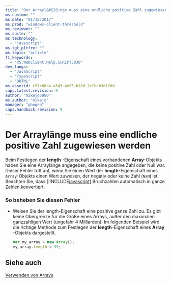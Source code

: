 ```yaml
---
title: "Der Arrayl&#228;nge muss eine endliche positive Zahl zugewiesen werden | Microsoft Docs"
ms.custom: ""
ms.date: "01/18/2017"
ms.prod: "windows-client-threshold"
ms.reviewer: ""
ms.suite: ""
ms.technology: 
  - "javascript"
ms.tgt_pltfrm: ""
ms.topic: "article"
f1_keywords: 
  - "VS.WebClient.Help.SCRIPT5030"
dev_langs: 
  - "JavaScript"
  - "TypeScript"
  - "DHTML"
ms.assetid: c51c66a4-a543-4e95-b18d-2cfbcb3d1fdd
caps.latest.revision: 9
author: "mikejo5000"
ms.author: "mikejo"
manager: "ghogen"
caps.handback.revision: 9
---
```

# Der Arrayl&#228;nge muss eine endliche positive Zahl zugewiesen werden
Beim Festlegen der **length** \-Eigenschaft eines vorhandenen **Array**\-Objekts haben Sie eine Arraylänge angegeben, die keine positive Zahl oder Null war.  Dieser Fehler tritt auf, wenn Sie einen Wert der **length**\-Eigenschaft eines `Array`\-Objekts einen Wert zuweisen, der negativ oder keine Zahl \(`NaN`\) ist.  Beachten Sie, dass [!INCLUDE[javascript](../../includes/javascript-md.md)] Bruchzahlen automatisch in ganze Zahlen konvertiert.  
  
### So beheben Sie diesen Fehler  
  
-   Weisen Sie der length\-Eigenschaft eine positive ganze Zahl zu.  Es gibt keine Obergrenze für die Größe eines Arrays, außer den maximalen ganzzahligen Wert \(ungefähr 4 Milliarden\).  Im folgenden Beispiel wird die richtige Methode zum Festlegen der **length**\-Eigenschaft eines **Array** \-Objekts dargestellt.  
  
    ```javascript  
    var my_array = new Array();  
    my_array.length = 99;  
    ```  
  
## Siehe auch  
 [Verwenden von Arrays](../../javascript/advanced/using-arrays-javascript.md)